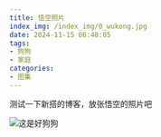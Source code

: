 ```yaml
---
title: 悟空照片
index_img: /index_img/0_wukong.jpg
date: 2024-11-15 06:48:05
tags:
- 狗狗
- 家庭
categories:
- 图集
---
```


测试一下新搭的博客，放张悟空的照片吧

![这是好狗狗](wukong.jpg)